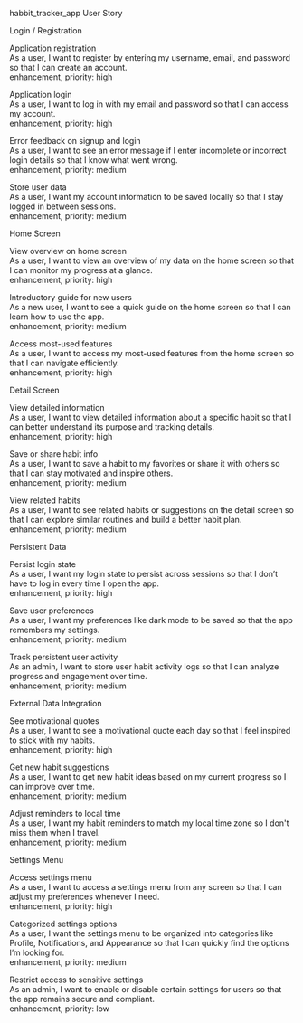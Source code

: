 habbit_tracker_app User Story

Login / Registration

Application registration  
As a user, I want to register by entering my username, email, and password so that I can create an account.  
enhancement, priority: high

Application login  
As a user, I want to log in with my email and password so that I can access my account.  
enhancement, priority: high

Error feedback on signup and login  
As a user, I want to see an error message if I enter incomplete or incorrect login details so that I know what went wrong.  
enhancement, priority: medium

Store user data  
As a user, I want my account information to be saved locally so that I stay logged in between sessions.  
enhancement, priority: medium


Home Screen

View overview on home screen  
As a user, I want to view an overview of my data on the home screen so that I can monitor my progress at a glance.  
enhancement, priority: high

Introductory guide for new users  
As a new user, I want to see a quick guide on the home screen so that I can learn how to use the app.  
enhancement, priority: medium

Access most-used features  
As a user, I want to access my most-used features from the home screen so that I can navigate efficiently.  
enhancement, priority: high


Detail Screen

View detailed information  
As a user, I want to view detailed information about a specific habit so that I can better understand its purpose and tracking details.  
enhancement, priority: high

Save or share habit info  
As a user, I want to save a habit to my favorites or share it with others so that I can stay motivated and inspire others.  
enhancement, priority: medium

View related habits  
As a user, I want to see related habits or suggestions on the detail screen so that I can explore similar routines and build a better habit plan.  
enhancement, priority: medium

Persistent Data

Persist login state  
As a user, I want my login state to persist across sessions so that I don’t have to log in every time I open the app.  
enhancement, priority: high

Save user preferences  
As a user, I want my preferences like dark mode to be saved so that the app remembers my settings.  
enhancement, priority: medium

Track persistent user activity  
As an admin, I want to store user habit activity logs so that I can analyze progress and engagement over time.  
enhancement, priority: medium

External Data Integration

See motivational quotes  
As a user, I want to see a motivational quote each day so that I feel inspired to stick with my habits.  
enhancement, priority: high

Get new habit suggestions  
As a user, I want to get new habit ideas based on my current progress so I can improve over time.  
enhancement, priority: medium

Adjust reminders to local time  
As a user, I want my habit reminders to match my local time zone so I don't miss them when I travel.  
enhancement, priority: medium

Settings Menu

Access settings menu  
As a user, I want to access a settings menu from any screen so that I can adjust my preferences whenever I need.  
enhancement, priority: high

Categorized settings options  
As a user, I want the settings menu to be organized into categories like Profile, Notifications, and Appearance so that I can quickly find the options I’m looking for.  
enhancement, priority: medium

Restrict access to sensitive settings  
As an admin, I want to enable or disable certain settings for users so that the app remains secure and compliant.  
enhancement, priority: low
